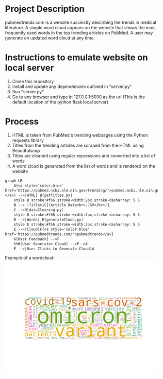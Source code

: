 # Project Description
pubmedtrends.com is a website succinctly describing the trends in medical literature. A simple word cloud appears on the website that shows the most frequently used words in the top trending articles on PubMed. A user may generate an updated word cloud at any time.
# Instructions to emulate website on local server
1. Clone this repository
2. Install and update any dependencies outlined in "server.py"
3. Run "server.py"
4. Go to any browser and type in 127.0.0.1:5000 as the url (This is the default location of the python flask local server)
# Process
1. HTML is taken from PubMed's trending webpages using the Python requests library
2. Titles from the trending articles are scraped from the HTML using Beautifulsoup 
3. Titles are cleaned using regular expressions and converted into a list of words
4. A word cloud is generated from the list of words and is rendered on the website

``` mermaid
graph LR
    A{<a style='color:blue' href='https://pubmed.ncbi.nlm.nih.gov/trending/'>pubmed.ncbi.nlm.nih.gov/<br>trending/</br></a>} -->|HTML| B[getTitles.py]
    style B stroke:#f66,stroke-width:2px,stroke-dasharray: 5 5
    B --> |Titles|C[(Article Data<br>.CSV</br>)]
    C -->D[dataCleaning.py]
    style D stroke:#f66,stroke-width:2px,stroke-dasharray: 5 5
    D -->|Words| E[generateCloud.py]
    style E stroke:#f66,stroke-width:2px,stroke-dasharray: 5 5
    E -->|Cloud|F{<a style='color:blue' href='https://pubmedtrends.com/'>pubmedtrends</a>}
    G[User Feedback] -->F
    %%H[User Generates Cloud] -->F-->A
    F -->|User Clicks to Generate Cloud|A
```

Example of a wordcloud:
![Example cloud](static/cloud.png)
